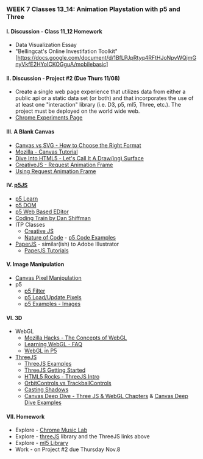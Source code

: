 ### WEEK 7 Classes 13_14: Animation Playstation with p5 and Three

#### I. Discussion - Class 11_12 Homework
* Data Visualization Essay
* "Bellingcat's Online Investifation Toolkit"[https://docs.google.com/document/d/1BfLPJpRtyq4RFtHJoNpvWQjmGnyVkfE2HYoICKOGguA/mobilebasic]

#### II. Discussion - Project #2 (Due Thurs 11/08)
* Create a single web page experience that utilizes data from either a public api or a static data set (or both) and that incorporates the use of at least one "interaction" library (i.e. D3, p5, ml5, Three, etc.). The project must be deployed on the world wide web.
* [Chrome Experiments Page](https://experiments.withgoogle.com/chrome)

#### III. A Blank Canvas
* [Canvas vs SVG - How to Choose the Right Format](http://www.sitepoint.com/canvas-vs-svg-how-to-choose/)
* [Mozilla - Canvas Tutorial](https://developer.mozilla.org/en-US/docs/Web/Guide/HTML/Canvas_tutorial)
* [Dive Into HTML5 - Let's Call It A Draw(ing) Surface](http://diveintohtml5.info/canvas.html)
* [CreativeJS - Request Animation Frame](http://creativejs.com/resources/requestanimationframe/)
* [Using Request Animation Frame](http://css-tricks.com/using-requestanimationframe/)

#### IV. [p5JS](https://github.com/lmccart/p5.js)  
* [p5 Learn](http://p5js.org/learn/)
* [p5 DOM](http://p5js.org/reference/#/libraries/p5.dom)
* [p5 Web Based EDitor](http://alpha.editor.p5js.org/)
* [Coding Train by Dan Shiffman](https://www.youtube.com/user/shiffman/featured)
* ITP Classes
  * [Creative JS](https://github.com/lmccart/itp-creative-js)
  * [Nature of Code](http://natureofcode.com/book/introduction/) - [p5 Code Examples](https://github.com/shiffman/The-Nature-of-Code-Examples-p5.js)
* [PaperJS](http://paperjs.org/) - similar(ish) to Adobe Illustrator
	* [PaperJS Tutorials](http://paperjs.org/tutorials/)

#### V. Image Manipulation
* [Canvas Pixel Manipulation](https://developer.mozilla.org/en-US/docs/Web/API/Canvas_API/Tutorial/Pixel_manipulation_with_canvas)
* p5  
	* [p5 Filter](http://p5js.org/reference/#/p5/filter)  
	* [p5 Load/Update Pixels](http://p5js.org/reference/#/p5/loadPixels)
	* [p5 Examples - Images](http://p5js.org/examples/)

#### VI. 3D
* WebGL
	* [Mozilla Hacks - The Concepts of WebGL](https://hacks.mozilla.org/2013/04/the-concepts-of-webgl/)
	* [Learning WebGL - FAQ](http://learningwebgl.com/cookbook/index.php/WebGL:_Frequently_Asked_Questions)
	* [WebGL in P5](https://github.com/processing/p5.js/wiki/Getting-started-with-WebGL-in-p5)
* [ThreeJS](http://threejs.org/)
	* [ThreeJS Examples](http://threejs.org/examples/)
	* [ThreeJS Getting Started](http://threejs.org/docs/index.html#Manual/Introduction/Creating_a_scene)
	* [HTML5 Rocks - ThreeJS Intro](http://www.html5rocks.com/en/tutorials/three/intro/) 
	* [OrbitControls vs TrackballControls](http://stackoverflow.com/questions/18581225/orbitcontrol-or-trackballcontrol)
	* [Casting Shadows](http://learningthreejs.com/blog/2012/01/20/casting-shadows/)
	* [Canvas Deep Dive - Three JS & WebGL Chapters](http://joshondesign.com/p/books/canvasdeepdive/toc.html) & [Canvas Deep Dive Examples](https://github.com/joshmarinacci/canvasdeepdive-examples/tree/master/WebGL)

#### VII. Homework
* Explore - [Chrome Music Lab](https://musiclab.chromeexperiments.com/)
* Explore - [threeJS](http://threejs.org/) library and the ThreeJS links above
* Explore - [ml5 Library](https://ml5js.org/)
* Work - on Project #2 due Thursday Nov.8